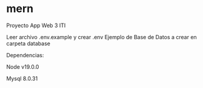 # mern
Proyecto App Web 3 ITI

Leer archivo .env.example y crear .env
Ejemplo de Base de Datos a crear en carpeta database

Dependencias:

Node v19.0.0

Mysql 8.0.31

